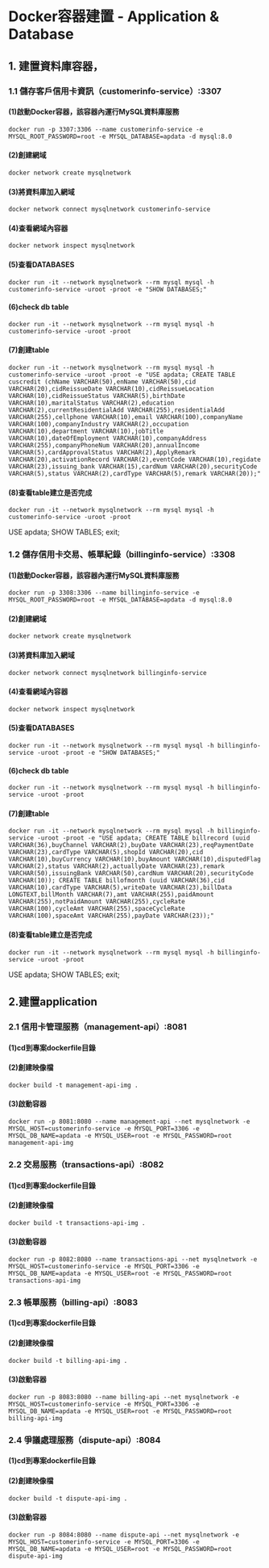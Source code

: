 # Docker容器建置 - Application & Database 
## 1. 建置資料庫容器，
### 1.1 儲存客戶信用卡資訊（customerinfo-service）:3307
#### (1)啟動Docker容器，該容器內運行MySQL資料庫服務
    docker run -p 3307:3306 --name customerinfo-service -e MYSQL_ROOT_PASSWORD=root -e MYSQL_DATABASE=apdata -d mysql:8.0

#### (2)創建網域
    docker network create mysqlnetwork

#### (3)將資料庫加入網域
    docker network connect mysqlnetwork customerinfo-service

#### (4)查看網域內容器
    docker network inspect mysqlnetwork

#### (5)查看DATABASES
    docker run -it --network mysqlnetwork --rm mysql mysql -h customerinfo-service -uroot -proot -e "SHOW DATABASES;"

#### (6)check db table
    docker run -it --network mysqlnetwork --rm mysql mysql -h customerinfo-service -uroot -proot

#### (7)創建table
    docker run -it --network mysqlnetwork --rm mysql mysql -h customerinfo-service -uroot -proot -e "USE apdata; CREATE TABLE cuscredit (chName VARCHAR(50),enName VARCHAR(50),cid VARCHAR(20),cidReissueDate VARCHAR(10),cidReissueLocation VARCHAR(10),cidReissueStatus VARCHAR(5),birthDate VARCHAR(10),maritalStatus VARCHAR(2),education VARCHAR(2),currentResidentialAdd VARCHAR(255),residentialAdd VARCHAR(255),cellphone VARCHAR(10),email VARCHAR(100),companyName VARCHAR(100),companyIndustry VARCHAR(2),occupation VARCHAR(10),department VARCHAR(10),jobTitle VARCHAR(10),dateOfEmployment VARCHAR(10),companyAddress VARCHAR(255),companyPhoneNum VARCHAR(20),annualIncome VARCHAR(5),cardApprovalStatus VARCHAR(2),ApplyRemark VARCHAR(20),activationRecord VARCHAR(2),eventCode VARCHAR(10),regidate VARCHAR(23),issuing_bank VARCHAR(15),cardNum VARCHAR(20),securityCode VARCHAR(5),status VARCHAR(2),cardType VARCHAR(5),remark VARCHAR(20));"

#### (8)查看table建立是否完成
    docker run -it --network mysqlnetwork --rm mysql mysql -h customerinfo-service -uroot -proot
USE apdata; SHOW TABLES;
exit;

### 1.2 儲存信用卡交易、帳單紀錄（billinginfo-service）:3308
#### (1)啟動Docker容器，該容器內運行MySQL資料庫服務
    docker run -p 3308:3306 --name billinginfo-service -e MYSQL_ROOT_PASSWORD=root -e MYSQL_DATABASE=apdata -d mysql:8.0

#### (2)創建網域
    docker network create mysqlnetwork

#### (3)將資料庫加入網域
    docker network connect mysqlnetwork billinginfo-service

#### (4)查看網域內容器
    docker network inspect mysqlnetwork

#### (5)查看DATABASES
    docker run -it --network mysqlnetwork --rm mysql mysql -h billinginfo-service -uroot -proot -e "SHOW DATABASES;"

#### (6)check db table
    docker run -it --network mysqlnetwork --rm mysql mysql -h billinginfo-service -uroot -proot

#### (7)創建table
    docker run -it --network mysqlnetwork --rm mysql mysql -h billinginfo-service -uroot -proot -e "USE apdata; CREATE TABLE billrecord (uuid VARCHAR(36),buyChannel VARCHAR(2),buyDate VARCHAR(23),reqPaymentDate VARCHAR(23),cardType VARCHAR(5),shopId VARCHAR(20),cid VARCHAR(10),buyCurrency VARCHAR(10),buyAmount VARCHAR(10),disputedFlag VARCHAR(2),status VARCHAR(2),actuallyDate VARCHAR(23),remark VARCHAR(50),issuingBank VARCHAR(50),cardNum VARCHAR(20),securityCode VARCHAR(10)); CREATE TABLE billofmonth (uuid VARCHAR(36),cid VARCHAR(10),cardType VARCHAR(5),writeDate VARCHAR(23),billData LONGTEXT,billMonth VARCHAR(7),amt VARCHAR(255),paidAmount VARCHAR(255),notPaidAmount VARCHAR(255),cycleRate VARCHAR(100),cycleAmt VARCHAR(255),spaceCycleRate VARCHAR(100),spaceAmt VARCHAR(255),payDate VARCHAR(23));"

#### (8)查看table建立是否完成
    docker run -it --network mysqlnetwork --rm mysql mysql -h billinginfo-service -uroot -proot
USE apdata; SHOW TABLES;
exit;



## 2.建置application
### 2.1 信用卡管理服務（management-api）:8081
#### (1)cd到專案dockerfile目錄
#### (2)創建映像檔
    docker build -t management-api-img .
#### (3)啟動容器
    docker run -p 8081:8080 --name management-api --net mysqlnetwork -e MYSQL_HOST=customerinfo-service -e MYSQL_PORT=3306 -e MYSQL_DB_NAME=apdata -e MYSQL_USER=root -e MYSQL_PASSWORD=root management-api-img

### 2.2 交易服務（transactions-api）:8082
#### (1)cd到專案dockerfile目錄
#### (2)創建映像檔
    docker build -t transactions-api-img .
#### (3)啟動容器
    docker run -p 8082:8080 --name transactions-api --net mysqlnetwork -e MYSQL_HOST=customerinfo-service -e MYSQL_PORT=3306 -e MYSQL_DB_NAME=apdata -e MYSQL_USER=root -e MYSQL_PASSWORD=root transactions-api-img

### 2.3 帳單服務（billing-api）:8083
#### (1)cd到專案dockerfile目錄
#### (2)創建映像檔
    docker build -t billing-api-img .
#### (3)啟動容器
    docker run -p 8083:8080 --name billing-api --net mysqlnetwork -e MYSQL_HOST=customerinfo-service -e MYSQL_PORT=3306 -e MYSQL_DB_NAME=apdata -e MYSQL_USER=root -e MYSQL_PASSWORD=root billing-api-img

### 2.4 爭議處理服務（dispute-api）:8084
#### (1)cd到專案dockerfile目錄
#### (2)創建映像檔
    docker build -t dispute-api-img .
#### (3)啟動容器
    docker run -p 8084:8080 --name dispute-api --net mysqlnetwork -e MYSQL_HOST=customerinfo-service -e MYSQL_PORT=3306 -e MYSQL_DB_NAME=apdata -e MYSQL_USER=root -e MYSQL_PASSWORD=root dispute-api-img


